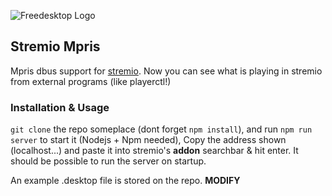 ![Freedesktop Logo](https://i.postimg.cc/vmG0VBKX/freedesktop-logo.png)

## Stremio Mpris
Mpris dbus support for [stremio](https://stremio.com).
Now you can see what is playing in stremio from external programs (like playerctl!)

### Installation & Usage
`git clone` the repo someplace (dont forget `npm install`), and run `npm run server` to start it (Nodejs + Npm needed),
Copy the address shown (localhost...) and paste it into stremio's **addon** searchbar & hit enter.
It should be possible to run the server on startup.

An example .desktop file is stored on the repo. **MODIFY**

